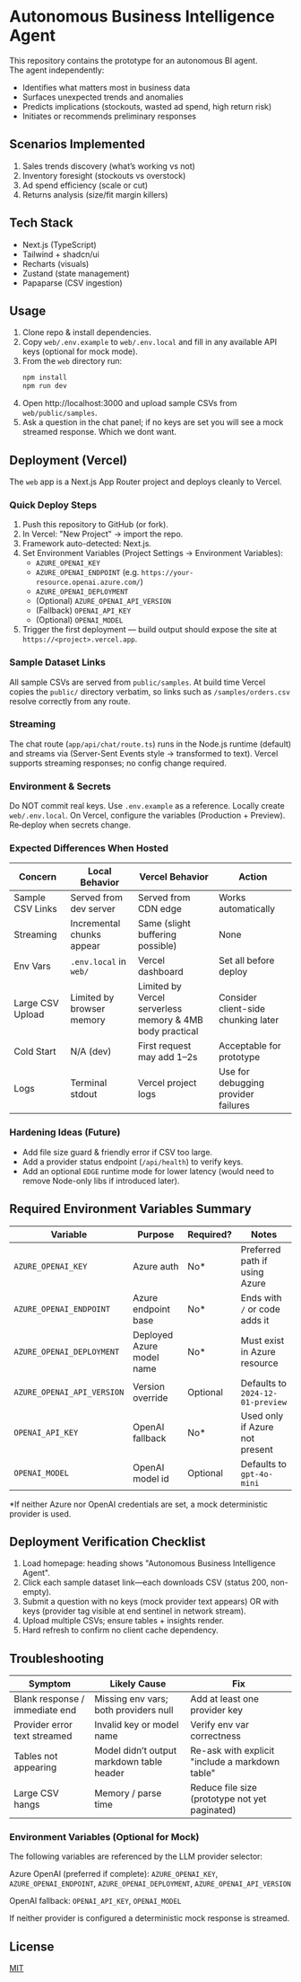 # Autonomous Business Intelligence Agent

This repository contains the prototype for an autonomous BI agent.  
The agent independently:
- Identifies what matters most in business data
- Surfaces unexpected trends and anomalies
- Predicts implications (stockouts, wasted ad spend, high return risk)
- Initiates or recommends preliminary responses

## Scenarios Implemented
1. Sales trends discovery (what’s working vs not)
2. Inventory foresight (stockouts vs overstock)
3. Ad spend efficiency (scale or cut)
4. Returns analysis (size/fit margin killers)

## Tech Stack
- Next.js (TypeScript)
- Tailwind + shadcn/ui
- Recharts (visuals)
- Zustand (state management)
- Papaparse (CSV ingestion)

## Usage
1. Clone repo & install dependencies.
2. Copy `web/.env.example` to `web/.env.local` and fill in any available API keys (optional for mock mode).
3. From the `web` directory run:
	```bash
	npm install
	npm run dev
	```
4. Open http://localhost:3000 and upload sample CSVs from `web/public/samples`.
5. Ask a question in the chat panel; if no keys are set you will see a mock streamed response. Which we dont want.

## Deployment (Vercel)

The `web` app is a Next.js App Router project and deploys cleanly to Vercel.

### Quick Deploy Steps
1. Push this repository to GitHub (or fork).
2. In Vercel: "New Project" → import the repo.
3. Framework auto-detected: Next.js.
4. Set Environment Variables (Project Settings → Environment Variables):
	- `AZURE_OPENAI_KEY`
	- `AZURE_OPENAI_ENDPOINT` (e.g. `https://your-resource.openai.azure.com/`)
	- `AZURE_OPENAI_DEPLOYMENT`
	- (Optional) `AZURE_OPENAI_API_VERSION`
	- (Fallback) `OPENAI_API_KEY`
	- (Optional) `OPENAI_MODEL`
5. Trigger the first deployment — build output should expose the site at `https://<project>.vercel.app`.

### Sample Dataset Links
All sample CSVs are served from `public/samples`. At build time Vercel copies the `public/` directory verbatim, so links such as `/samples/orders.csv` resolve correctly from any route.

### Streaming
The chat route (`app/api/chat/route.ts`) runs in the Node.js runtime (default) and streams via (Server-Sent Events style → transformed to text). Vercel supports streaming responses; no config change required.

### Environment & Secrets
Do NOT commit real keys. Use `.env.example` as a reference. Locally create `web/.env.local`. On Vercel, configure the variables (Production + Preview). Re‑deploy when secrets change.

### Expected Differences When Hosted
| Concern | Local Behavior | Vercel Behavior | Action |
|---------|----------------|-----------------|--------|
| Sample CSV Links | Served from dev server | Served from CDN edge | Works automatically |
| Streaming | Incremental chunks appear | Same (slight buffering possible) | None |
| Env Vars | `.env.local` in `web/` | Vercel dashboard | Set all before deploy |
| Large CSV Upload | Limited by browser memory | Limited by Vercel serverless memory & 4MB body practical | Consider client-side chunking later |
| Cold Start | N/A (dev) | First request may add 1–2s | Acceptable for prototype |
| Logs | Terminal stdout | Vercel project logs | Use for debugging provider failures |

### Hardening Ideas (Future)
- Add file size guard & friendly error if CSV too large.
- Add a provider status endpoint (`/api/health`) to verify keys.
- Add an optional `EDGE` runtime mode for lower latency (would need to remove Node-only libs if introduced later).

## Required Environment Variables Summary
| Variable | Purpose | Required? | Notes |
|----------|---------|-----------|-------|
| `AZURE_OPENAI_KEY` | Azure auth | No* | Preferred path if using Azure |
| `AZURE_OPENAI_ENDPOINT` | Azure endpoint base | No* | Ends with `/` or code adds it |
| `AZURE_OPENAI_DEPLOYMENT` | Deployed Azure model name | No* | Must exist in Azure resource |
| `AZURE_OPENAI_API_VERSION` | Version override | Optional | Defaults to `2024-12-01-preview` |
| `OPENAI_API_KEY` | OpenAI fallback | No* | Used only if Azure not present |
| `OPENAI_MODEL` | OpenAI model id | Optional | Defaults to `gpt-4o-mini` |

*If neither Azure nor OpenAI credentials are set, a mock deterministic provider is used.

## Deployment Verification Checklist
1. Load homepage: heading shows "Autonomous Business Intelligence Agent".
2. Click each sample dataset link—each downloads CSV (status 200, non-empty).
3. Submit a question with no keys (mock provider text appears) OR with keys (provider tag visible at end sentinel in network stream).
4. Upload multiple CSVs; ensure tables + insights render.
5. Hard refresh to confirm no client cache dependency.

## Troubleshooting
| Symptom | Likely Cause | Fix |
|---------|--------------|-----|
| Blank response / immediate end | Missing env vars; both providers null | Add at least one provider key |
| Provider error text streamed | Invalid key or model name | Verify env var correctness |
| Tables not appearing | Model didn’t output markdown table header | Re-ask with explicit "include a markdown table" |
| Large CSV hangs | Memory / parse time | Reduce file size (prototype not yet paginated) |


### Environment Variables (Optional for Mock)
The following variables are referenced by the LLM provider selector:

Azure OpenAI (preferred if complete):
`AZURE_OPENAI_KEY`, `AZURE_OPENAI_ENDPOINT`, `AZURE_OPENAI_DEPLOYMENT`, `AZURE_OPENAI_API_VERSION`

OpenAI fallback:
`OPENAI_API_KEY`, `OPENAI_MODEL`

If neither provider is configured a deterministic mock response is streamed.

## License
[MIT](./LICENSE)
